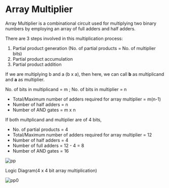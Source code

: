 # Array Multiplier

Array Multiplier is a combinational circuit used for multiplying two binary numbers by employing an array of full adders and half adders. 

There are 3 steps involved in this multiplication process:
1. Partial product generation (No. of partial products = No. of multiplier bits)
1. Partial product accumulation
1. Partial product addition

If we are multiplying b and a (b x a), then here, we can call **b** as multiplicand and **a** as multiplier. 

No. of bits in multiplicand = m ; No. of bits in multiplier = n
- Total/Maximum number of adders required for array multiplier = m(n-1)
- Number of half adders = n
- Number of  AND gates = m x n

If both multplicand and multiplier are of 4 bits,
- No. of partial products = 4
- Total/Maximum number of adders required for array multiplier = 12
- Number of half adders = 4
- Number of full adders = 12 - 4 = 8
- Number of  AND gates = 16

![pp](https://github.com/SonalSinha237/Array_Multiplier/assets/78365433/2774e2b4-4726-4b01-869b-0acd61e83c22)

Logic Diagram(4 x 4 bit array multiplication)

![pp0](https://github.com/SonalSinha237/Array_Multiplier/assets/78365433/880905a9-dd3b-4d77-9216-44b5f9acc268)






